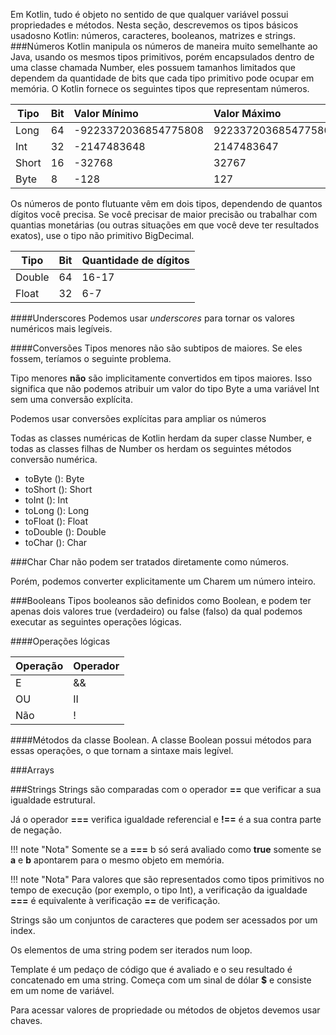 Em Kotlin, tudo é objeto no sentido de que qualquer variável possui propriedades e métodos. 
Nesta seção, descrevemos os tipos básicos usados ​​no Kotlin: números, caracteres, booleanos, matrizes e strings.
###Números
Kotlin manipula os números de maneira muito semelhante ao Java, usando os mesmos tipos primitivos, porém encapsulados dentro de uma classe chamada Number, eles possuem tamanhos limitados que dependem da quantidade de bits que cada tipo primitivo pode ocupar em memória. O Kotlin fornece os seguintes tipos que representam números.

|Tipo    |Bit|Valor Mínimo        |Valor Máximo        |
| -------|:--|:-------------------|:-------------------|
| Long   |64 |-9223372036854775808|9223372036854775807 |
| Int    |32 |-2147483648         |2147483647          |
| Short  |16 |-32768              |32767               |
| Byte   |8  |-128                |127                 |

Os números de ponto flutuante vêm em dois tipos, dependendo de quantos dígitos você precisa. Se você precisar de maior precisão ou trabalhar com quantias monetárias (ou outras situações em que você deve ter resultados exatos), use o tipo não primitivo BigDecimal.

|Tipo    |Bit| Quantidade de dígitos         |
| -------|:--|:------------------------------|
| Double |64 | 16-17                         |
| Float  |32 | 6-7                           |

####Underscores
Podemos usar _underscores_ para tornar os valores numéricos mais legíveis.
<script src="https://gist.github.com/leoallvez/4d84fe66d410e68837efc59788580599.js"></script>

####Conversões
Tipos menores não são subtipos de maiores. Se eles fossem, teríamos o seguinte problema.
<script src="https://gist.github.com/leoallvez/9b7da06626f26ab07fa9bd9a67451888.js"></script>
Tipo menores **não** são implicitamente convertidos em tipos maiores. Isso significa que não podemos atribuir um valor do tipo Byte a uma variável Int sem uma conversão explícita.
<script src="https://gist.github.com/leoallvez/27f10bf96729fa931c9385dc15b4f165.js"></script>
Podemos usar conversões explícitas para ampliar os números
<script src="https://gist.github.com/leoallvez/4a11f3e3f1e16e4dc0a25136cd157f32.js"></script>

Todas as classes numéricas de Kotlin herdam da super classe Number, e todas as classes filhas de Number
os herdam os seguintes métodos conversão numérica.

- toByte (): Byte
- toShort (): Short
- toInt (): Int
- toLong (): Long
- toFloat (): Float
- toDouble (): Double
- toChar (): Char

###Char
Char não podem ser tratados diretamente como números.
<script src="https://gist.github.com/leoallvez/d99b56c8cffc250e7d6bc756c0f35375.js"></script>
Porém, podemos converter explicitamente um Charem um número inteiro.
<script src="https://gist.github.com/leoallvez/1fc5e1bd9587752f31ea7400d494d673.js"></script>
<!--
Em Kotlin, o sistema de tipos distingue entre referências que podem conter nulas ou não. Uma variável ou propriedade não podem conter valor nulo por default.
<script src="https://gist.github.com/leoallvez/c52359fabad8c240a9a1f9c836b150c3.js"></script>
Para permitir valores nulos, nós devemos declarar a variável como _nullable_ explicitamente.
<script src="https://gist.github.com/leoallvez/ee132bc32f439d665c27e48e987dfe18.js"></script>
-->
###Booleans
Tipos booleanos são definidos como Boolean, e podem ter apenas dois valores true (verdadeiro) ou false
(falso) da qual podemos executar as seguintes operações lógicas.

####Operações lógicas

|Operação|Operador|
| -------|:-------|
| E      | &&     |
| OU     | II     |
| Não    | !      |

####Métodos da classe Boolean.
A classe Boolean possui métodos para essas operações, o que tornam a sintaxe mais legível.
<script src="https://gist.github.com/leoallvez/ca7aa4a97250c8d1a141d58ccd0da68e.js"></script>

###Arrays

###Strings
Strings são comparadas com o operador **==** que verificar a sua igualdade estrutural.
<script src="https://gist.github.com/leoallvez/fa6ac27dccd28c0ae83fc9bbd35620c3.js"></script>
Já o operador **===** verifica igualdade referencial e **!==** é a sua contra parte de negação.

!!! note "Nota"
    Somente se a **===** b só será avaliado como **true** somente se **a** e **b** apontarem para o mesmo objeto em memória.

<script src="https://gist.github.com/leoallvez/5c3586b5a45e6e03c117250133a80f1e.js"></script>

!!! note "Nota"
    Para valores que são representados como tipos primitivos no tempo de execução (por exemplo, o tipo Int), a verificação da igualdade **===** é equivalente à verificação **==** de verificação.

Strings são um conjuntos de caracteres que podem ser acessados ​​por um index.
<script src="https://gist.github.com/leoallvez/0667ee05a395e270e3698d58ba36398c.js"></script>
Os elementos de uma string podem ser iterados num loop.
<script src="https://gist.github.com/leoallvez/a931f839e7c191d1540bd3817d0918ac.js"></script>
Template é um pedaço de código que é avaliado e o seu resultado é concatenado em uma string. Começa com um sinal de dólar **$** e consiste em um nome de variável.
<script src="https://gist.github.com/leoallvez/ec02fabc2f4b5012fa6c0bdb629d9a47.js"></script> 
Para acessar valores de propriedade ou métodos de objetos devemos usar chaves.
<script src="https://gist.github.com/leoallvez/2b37c9facb9a705f8a4fa51b6db16af8.js"></script>


